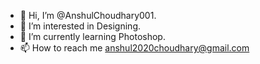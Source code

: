 - 👋 Hi, I’m @AnshulChoudhary001.
- 👀 I’m interested in Designing.
- 🌱 I’m currently learning Photoshop.
- 📫 How to reach me anshul2020choudhary@gmail.com

<!---
AnshulChoudhary001/AnshulChoudhary001 is a ✨ special ✨ repository because its `README.md` (this file) appears on your GitHub profile.
You can click the Preview link to take a look at your changes.
--->
